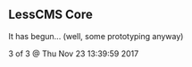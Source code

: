LessCMS Core
------------

It has begun... (well, some prototyping anyway)

3 of 3 @ Thu Nov 23 13:39:59 2017
